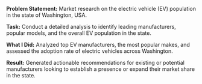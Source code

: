 **Problem Statement:**
Market research on the electric vehicle (EV) population in the state of Washington, USA.

**Task:**
Conduct a detailed analysis to identify leading manufacturers, popular models, and the overall EV population in the state.

**What I Did:**
Analyzed top EV manufacturers, the most popular makes, and assessed the adoption rate of electric vehicles across Washington.

**Result:**
Generated actionable recommendations for existing or potential manufacturers looking to establish a presence or expand their market share in the state.
